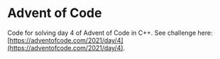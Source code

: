 # Advent of Code 

Code for solving day 4 of Advent of Code in C++. See challenge here: [https://adventofcode.com/2021/day/4](https://adventofcode.com/2021/day/4).

